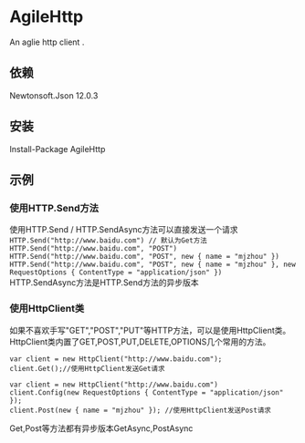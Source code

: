 # AgileHttp
An aglie http client .
## 依赖 
Newtonsoft.Json 12.0.3 
## 安装 
Install-Package AgileHttp 
## 示例 
### 使用HTTP.Send方法 
使用HTTP.Send / HTTP.SendAsync方法可以直接发送一个请求   
```HTTP.Send("http://www.baidu.com") // 默认为Get方法```   
```HTTP.Send("http://www.baidu.com", "POST") ```   
```HTTP.Send("http://www.baidu.com", "POST", new { name = "mjzhou" }) ```   
```HTTP.Send("http://www.baidu.com", "POST", new { name = "mjzhou" }, new RequestOptions { ContentType = "application/json" }) ```   
HTTP.SendAsync方法是HTTP.Send方法的异步版本   
### 使用HttpClient类    
如果不喜欢手写"GET","POST","PUT"等HTTP方法，可以是使用HttpClient类。HttpClient类内置了GET,POST,PUT,DELETE,OPTIONS几个常用的方法。   
```
var client = new HttpClient("http://www.baidu.com");
client.Get();//使用HttpClient发送Get请求

var client = new HttpClient("http://www.baidu.com")
client.Config(new RequestOptions { ContentType = "application/json" });
client.Post(new { name = "mjzhou" }); //使用HttpClient发送Post请求
```
Get,Post等方法都有异步版本GetAsync,PostAsync
